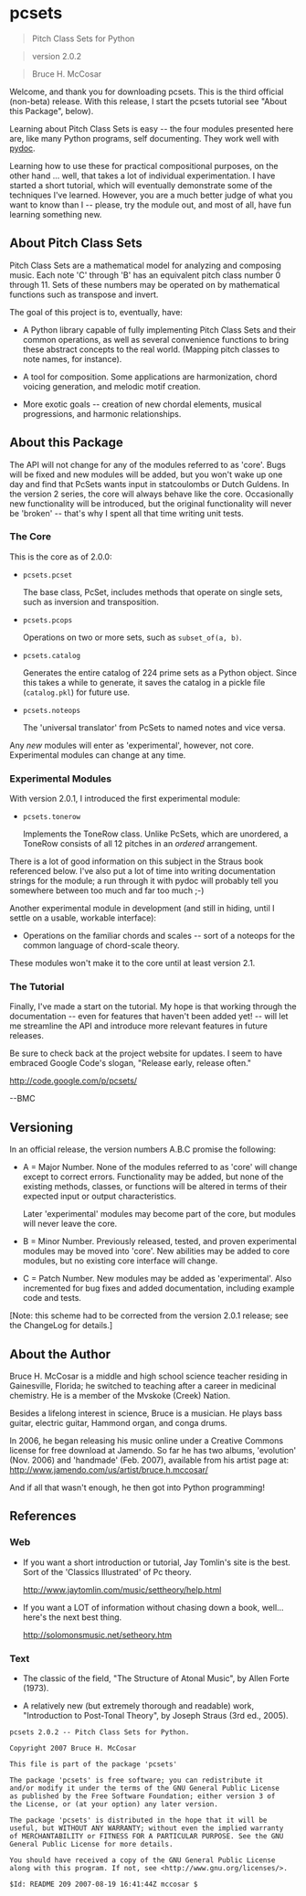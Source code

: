 pcsets
======

> Pitch Class Sets for Python

> version 2.0.2

> Bruce H. McCosar

Welcome, and thank you for downloading pcsets. This is the third
official (non-beta) release. With this release, I start the pcsets
tutorial see "About this Package", below).

Learning about Pitch Class Sets is easy -- the four modules presented
here are, like many Python programs, self documenting. They work well
with [pydoc](https://docs.python.org/library/pydoc.html).

Learning how to use these for practical compositional purposes, on the
other hand ... well, that takes a lot of individual experimentation. I
have started a short tutorial, which will eventually demonstrate some
of the techniques I've learned. However, you are a much better judge
of what you want to know than I -- please, try the module out, and
most of all, have fun learning something new.


About Pitch Class Sets
----------------------

Pitch Class Sets are a mathematical model for analyzing and composing
music. Each note 'C' through 'B' has an equivalent pitch class number
0 through 11. Sets of these numbers may be operated on by mathematical
functions such as transpose and invert.

The goal of this project is to, eventually, have:

* A Python library capable of fully implementing Pitch Class Sets
  and their common operations, as well as several convenience
  functions to bring these abstract concepts to the real world.
  (Mapping pitch classes to note names, for instance).

* A tool for composition.  Some applications are harmonization,
  chord voicing generation, and melodic motif creation.

* More exotic goals -- creation of new chordal elements, musical
  progressions, and harmonic relationships.


About this Package
------------------

The API will not change for any of the modules referred to as 'core'.
Bugs will be fixed and new modules will be added, but you won't wake
up one day and find that PcSets wants input in statcoulombs or Dutch
Guldens. In the version 2 series, the core will always behave like
the core. Occasionally new functionality will be introduced, but the
original functionality will never be 'broken' -- that's why I spent all
that time writing unit tests.


### The Core

This is the core as of 2.0.0:

* `pcsets.pcset`

  The base class, PcSet, includes methods that operate on single
  sets, such as inversion and transposition.

* `pcsets.pcops`

  Operations on two or more sets, such as `subset_of(a, b)`.

* `pcsets.catalog`

  Generates the entire catalog of 224 prime sets as a Python
  object. Since this takes a while to generate, it saves the
  catalog in a pickle file (`catalog.pkl`) for future use.

* `pcsets.noteops`

  The 'universal translator' from PcSets to named notes and
  vice versa.

Any *new* modules will enter as 'experimental', however, not core.
Experimental modules can change at any time.


### Experimental Modules

With version 2.0.1, I introduced the first experimental module:

* `pcsets.tonerow`

  Implements the ToneRow class.  Unlike PcSets, which are
  unordered, a ToneRow consists of all 12 pitches in an
  *ordered* arrangement.

There is a lot of good information on this subject in the Straus book
referenced below. I've also put a lot of time into writing documentation
strings for the module; a run through it with pydoc will probably tell
you somewhere between too much and far too much ;-)

Another experimental module in development (and still in hiding,
until I settle on a usable, workable interface):

* Operations on the familiar chords and scales -- sort of a noteops
  for the common language of chord-scale theory.

These modules won't make it to the core until at least version 2.1.


### The Tutorial

Finally, I've made a start on the tutorial.  My hope is that working
through the documentation -- even for features that haven't been added
yet! -- will let me streamline the API and introduce more relevant
features in future releases.

Be sure to check back at the project website for updates.  I seem to
have embraced Google Code's slogan, "Release early, release often."

http://code.google.com/p/pcsets/

--BMC


Versioning
----------

In an official release, the version numbers A.B.C promise the following:


* A = Major Number.  None of the modules referred to as 'core' will
  change except to correct errors. Functionality may be added,
  but none of the existing methods, classes, or functions
  will be altered in terms of their expected input or output
  characteristics.

  Later 'experimental' modules may become part of the core, but
  modules will never leave the core.

* B = Minor Number.  Previously released, tested, and proven
  experimental modules may be moved into 'core'.  New abilities
  may be added to core modules, but no existing core interface
  will change.

* C = Patch Number.  New modules may be added as 'experimental'.
  Also incremented for bug fixes and added documentation,
  including example code and tests.


[Note: this scheme had to be corrected from the version 2.0.1 release;
see the ChangeLog for details.]


About the Author
----------------

Bruce H. McCosar is a middle and high school science teacher residing
in Gainesville, Florida; he switched to teaching after a career in
medicinal chemistry. He is a member of the Mvskoke (Creek) Nation.

Besides a lifelong interest in science, Bruce is a musician. He plays
bass guitar, electric guitar, Hammond organ, and conga drums.

In 2006, he began releasing his music online under a Creative Commons
license for free download at Jamendo. So far he has two albums,
'evolution' (Nov. 2006) and 'handmade' (Feb. 2007), available from his
artist page at: http://www.jamendo.com/us/artist/bruce.h.mccosar/

And if all that wasn't enough, he then got into Python programming!


References
----------

### Web

* If you want a short introduction or tutorial, Jay Tomlin's site is
  the best. Sort of the 'Classics Illustrated' of Pc theory.

  http://www.jaytomlin.com/music/settheory/help.html

* If you want a LOT of information without chasing down a book,
  well... here's the next best thing.

  http://solomonsmusic.net/setheory.htm

### Text

* The classic of the field, "The Structure of Atonal Music", by
  Allen Forte (1973).

* A relatively new (but extremely thorough and readable) work,
  "Introduction to Post-Tonal Theory", by Joseph Straus (3rd ed.,
  2005).


```
pcsets 2.0.2 -- Pitch Class Sets for Python.

Copyright 2007 Bruce H. McCosar

This file is part of the package 'pcsets'

The package 'pcsets' is free software; you can redistribute it
and/or modify it under the terms of the GNU General Public License
as published by the Free Software Foundation; either version 3 of
the License, or (at your option) any later version.

The package 'pcsets' is distributed in the hope that it will be
useful, but WITHOUT ANY WARRANTY; without even the implied warranty
of MERCHANTABILITY or FITNESS FOR A PARTICULAR PURPOSE. See the GNU
General Public License for more details.

You should have received a copy of the GNU General Public License
along with this program. If not, see <http://www.gnu.org/licenses/>.

$Id: README 209 2007-08-19 16:41:44Z mccosar $
```

